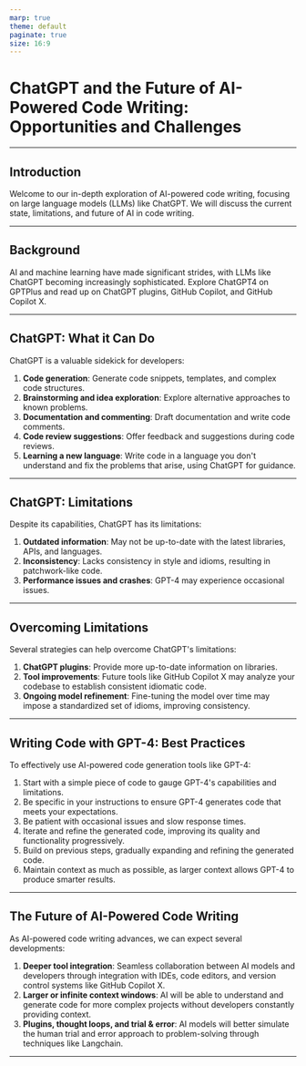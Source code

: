```yaml
---
marp: true
theme: default
paginate: true
size: 16:9
---
```


# ChatGPT and the Future of AI-Powered Code Writing: Opportunities and Challenges

---

## Introduction

Welcome to our in-depth exploration of AI-powered code writing, focusing on large language models (LLMs) like ChatGPT. We will discuss the current state, limitations, and future of AI in code writing.

---

## Background

AI and machine learning have made significant strides, with LLMs like ChatGPT becoming increasingly sophisticated. Explore ChatGPT4 on GPTPlus and read up on ChatGPT plugins, GitHub Copilot, and GitHub Copilot X.

---

## ChatGPT: What it Can Do

ChatGPT is a valuable sidekick for developers:

1. **Code generation**: Generate code snippets, templates, and complex code structures.
2. **Brainstorming and idea exploration**: Explore alternative approaches to known problems.
3. **Documentation and commenting**: Draft documentation and write code comments.
4. **Code review suggestions**: Offer feedback and suggestions during code reviews.
5. **Learning a new language**: Write code in a language you don't understand and fix the problems that arise, using ChatGPT for guidance.

---

## ChatGPT: Limitations

Despite its capabilities, ChatGPT has its limitations:

1. **Outdated information**: May not be up-to-date with the latest libraries, APIs, and languages.
2. **Inconsistency**: Lacks consistency in style and idioms, resulting in patchwork-like code.
3. **Performance issues and crashes**: GPT-4 may experience occasional issues.

---

## Overcoming Limitations

Several strategies can help overcome ChatGPT's limitations:

1. **ChatGPT plugins**: Provide more up-to-date information on libraries.
2. **Tool improvements**: Future tools like GitHub Copilot X may analyze your codebase to establish consistent idiomatic code.
3. **Ongoing model refinement**: Fine-tuning the model over time may impose a standardized set of idioms, improving consistency.

---

## Writing Code with GPT-4: Best Practices

To effectively use AI-powered code generation tools like GPT-4:

1. Start with a simple piece of code to gauge GPT-4's capabilities and limitations.
2. Be specific in your instructions to ensure GPT-4 generates code that meets your expectations.
3. Be patient with occasional issues and slow response times.
4. Iterate and refine the generated code, improving its quality and functionality progressively.
5. Build on previous steps, gradually expanding and refining the generated code.
6. Maintain context as much as possible, as larger context allows GPT-4 to produce smarter results.

---

## The Future of AI-Powered Code Writing

As AI-powered code writing advances, we can expect several developments:

1. **Deeper tool integration**: Seamless collaboration between AI models and developers through integration with IDEs, code editors, and version control systems like GitHub Copilot X.
2. **Larger or infinite context windows**: AI will be able to understand and generate code for more complex projects without developers constantly providing context.
3. **Plugins, thought loops, and trial & error**: AI models will better simulate the human trial and error approach to problem-solving through techniques like Langchain.

---
